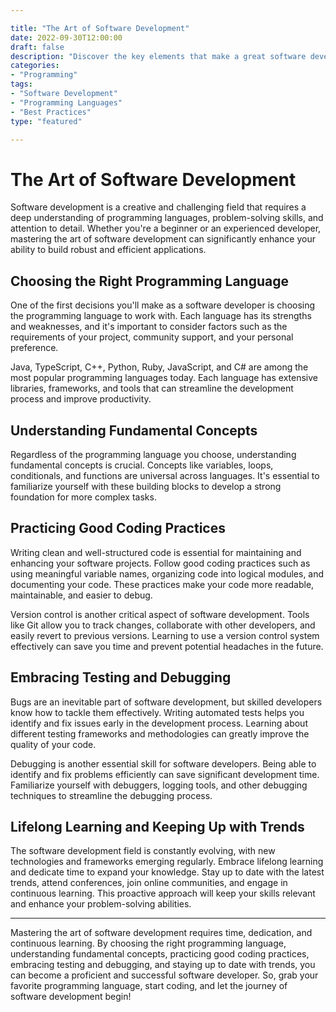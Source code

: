 ```yaml
---

title: "The Art of Software Development"
date: 2022-09-30T12:00:00
draft: false
description: "Discover the key elements that make a great software developer"
categories:
- "Programming"
tags:
- "Software Development"
- "Programming Languages"
- "Best Practices"
type: "featured"

---
```


# The Art of Software Development

Software development is a creative and challenging field that requires a deep understanding of programming languages, problem-solving skills, and attention to detail. Whether you're a beginner or an experienced developer, mastering the art of software development can significantly enhance your ability to build robust and efficient applications.

## Choosing the Right Programming Language

One of the first decisions you'll make as a software developer is choosing the programming language to work with. Each language has its strengths and weaknesses, and it's important to consider factors such as the requirements of your project, community support, and your personal preference.

Java, TypeScript, C++, Python, Ruby, JavaScript, and C# are among the most popular programming languages today. Each language has extensive libraries, frameworks, and tools that can streamline the development process and improve productivity.

## Understanding Fundamental Concepts

Regardless of the programming language you choose, understanding fundamental concepts is crucial. Concepts like variables, loops, conditionals, and functions are universal across languages. It's essential to familiarize yourself with these building blocks to develop a strong foundation for more complex tasks.

## Practicing Good Coding Practices

Writing clean and well-structured code is essential for maintaining and enhancing your software projects. Follow good coding practices such as using meaningful variable names, organizing code into logical modules, and documenting your code. These practices make your code more readable, maintainable, and easier to debug.

Version control is another critical aspect of software development. Tools like Git allow you to track changes, collaborate with other developers, and easily revert to previous versions. Learning to use a version control system effectively can save you time and prevent potential headaches in the future.

## Embracing Testing and Debugging

Bugs are an inevitable part of software development, but skilled developers know how to tackle them effectively. Writing automated tests helps you identify and fix issues early in the development process. Learning about different testing frameworks and methodologies can greatly improve the quality of your code.

Debugging is another essential skill for software developers. Being able to identify and fix problems efficiently can save significant development time. Familiarize yourself with debuggers, logging tools, and other debugging techniques to streamline the debugging process.

## Lifelong Learning and Keeping Up with Trends

The software development field is constantly evolving, with new technologies and frameworks emerging regularly. Embrace lifelong learning and dedicate time to expand your knowledge. Stay up to date with the latest trends, attend conferences, join online communities, and engage in continuous learning. This proactive approach will keep your skills relevant and enhance your problem-solving abilities.

---

Mastering the art of software development requires time, dedication, and continuous learning. By choosing the right programming language, understanding fundamental concepts, practicing good coding practices, embracing testing and debugging, and staying up to date with trends, you can become a proficient and successful software developer. So, grab your favorite programming language, start coding, and let the journey of software development begin!
